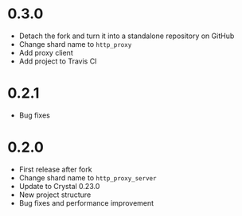 # 0.3.0

* Detach the fork and turn it into a standalone repository on GitHub
* Change shard name to `http_proxy`
* Add proxy client
* Add project to Travis CI

# 0.2.1

* Bug fixes

# 0.2.0

* First release after fork
* Change shard name to `http_proxy_server`
* Update to Crystal 0.23.0
* New project structure
* Bug fixes and performance improvement
